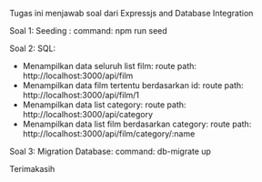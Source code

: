 Tugas ini menjawab soal dari Expressjs and Database Integration

Soal 1: Seeding : command: npm run seed

Soal 2: SQL:
  - Menampilkan data seluruh list film: route path: http://localhost:3000/api/film
  - Menampilkan data film tertentu berdasarkan id: route path: http://localhost:3000/api/film/1
  - Menampilkan data list category: route path: http://localhost:3000/api/category
  - Menampilkan data list film berdasarkan category: route path: http://localhost:3000/api/film/category/:name

Soal 3: Migration Database: command: db-migrate up

Terimakasih
